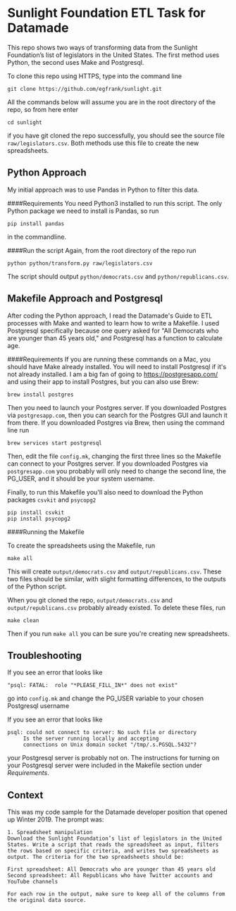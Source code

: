 # Sunlight Foundation ETL Task for Datamade

This repo shows two ways of transforming data from the Sunlight Foundation’s list of legislators in the United States.
The first method uses Python, the second uses Make and Postgresql.

To clone this repo using HTTPS, type into the command line

```
git clone https://github.com/egfrank/sunlight.git
```

All the commands below will assume you are in the root directory of the repo, so from here enter
```
cd sunlight
```
if you have git cloned the repo successfully, you should see the source file `raw/legislators.csv`. Both methods use this file to create the new spreadsheets.

## Python Approach
My initial approach was to use Pandas in Python to filter this data. 

####Requirements You need Python3 installed to run this script. The only Python package we need to install is Pandas, so run
```
pip install pandas
```
in the commandline. 

####Run the script Again, from the root directory of the repo run
```
python python/transform.py raw/legislators.csv
```

The script should output `python/democrats.csv` and `python/republicans.csv`.


## Makefile Approach and Postgresql

After coding the Python approach, I read the Datamade's Guide to ETL processes with Make and wanted to learn how to write a Makefile. I used Postgresql specifically because one query asked for "All Democrats who are younger than 45 years old," and  Postgresql has a function to calculate age.

####Requirements 
If you are running these commands on a Mac, you should have Make already installed. You will need to install Postgresql if it's not already installed. I am a big fan of going to https://postgresapp.com/ and using their app to install Postgres, but you can also use Brew:
```
brew install postgres
```

Then you need to launch your Postgres server. If you downloaded Postgres via `postgresapp.com`, then you can search for the Postgres GUI and launch it from there. If you downloaded Postgres via Brew, then using the command line run
```
brew services start postgresql
```

Then, edit the file `config.mk`, changing the first three lines so the Makefile can connect to your Postgres server. If you downloaded Postgres via  `postgresapp.com` you probably will only need to change the second line, the PG_USER, and it should be your system username.

Finally, to run this Makefile you'll also need to download the Python packages `csvkit` and `psycopg2` 
```
pip install csvkit
pip install psycopg2
```
####Running the Makefile

To create the spreadsheets using the Makefile, run
```
make all
```
This will create `output/democrats.csv` and `output/republicans.csv`. These two files should be similar, with slight formatting differences, to the outputs of the Python script.

When you git cloned the repo, `output/democrats.csv` and `output/republicans.csv` probably already existed. To delete these files, run
```
make clean
```
Then if you run `make all` you can be sure you're creating new spreadsheets.



## Troubleshooting

If you see an error that looks like 
```
"psql: FATAL:  role "*PLEASE_FILL_IN*" does not exist"
```
go into `config.mk` and change the PG_USER variable to your chosen Postgresql username

If you see an error that looks like
```
psql: could not connect to server: No such file or directory
     Is the server running locally and accepting
     connections on Unix domain socket "/tmp/.s.PGSQL.5432"?
```
your Postgresql server is probably not on. The instructions for turning on your Postgresql server were included in the Makefile section under *Requirements*.



## Context

This was my code sample for the Datamade developer position that opened up Winter 2019. The prompt was:
```
1. Spreadsheet manipulation
Download the Sunlight Foundation’s list of legislators in the United States. Write a script that reads the spreadsheet as input, filters the rows based on specific criteria, and writes two spreadsheets as output. The criteria for the two spreadsheets should be:

First spreadsheet: All Democrats who are younger than 45 years old
Second spreadsheet: All Republicans who have Twitter accounts and YouTube channels

For each row in the output, make sure to keep all of the columns from the original data source.
```